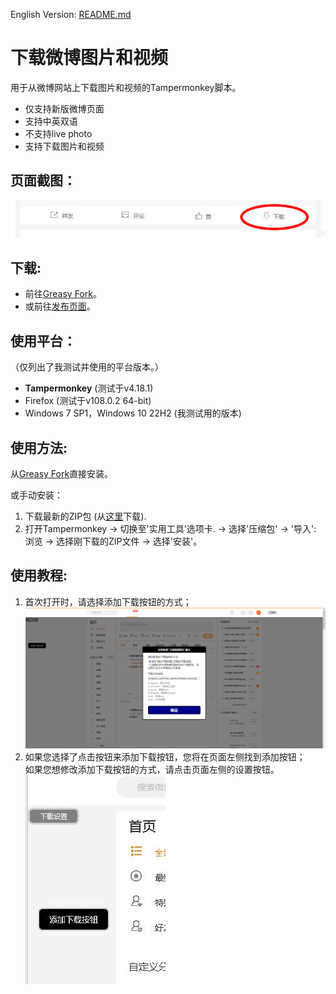 English Version: [README.md](README.md)

# 下载微博图片和视频
用于从微博网站上下载图片和视频的Tampermonkey脚本。
- 仅支持新版微博页面
- 支持中英双语
- 不支持live photo
- 支持下载图片和视频

## 页面截图：
![1.jpg](res/1.JPG?raw=true)

## 下载:
- 前往[Greasy Fork](https://greasyfork.org/scripts/430877)。
- 或前往[发布页面](https://github.com/owendswang/Download-Weibo-Images-Videos/releases)。

## 使用平台：
（仅列出了我测试并使用的平台版本。）
- **Tampermonkey** (测试于v4.18.1)
- Firefox (测试于v108.0.2 64-bit)
- Windows 7 SP1，Windows 10 22H2 (我测试用的版本)

## 使用方法:
从[Greasy Fork](https://greasyfork.org/scripts/430877)直接安装。

或手动安装：
1. 下载最新的ZIP包 (从[这里](https://github.com/owendswang/Download-Weibo-Images-Videos/releases)下载).
2. 打开Tampermonkey -> 切换至'实用工具'选项卡. -> 选择'压缩包' -> '导入': 浏览 -> 选择刚下载的ZIP文件 -> 选择'安装'。

## 使用教程:
1. 首次打开时，请选择添加下载按钮的方式；\
![3.png](res/3.PNG?raw=true)
2. 如果您选择了点击按钮来添加下载按钮，您将在页面左侧找到添加按钮；\
   如果您想修改添加下载按钮的方式，请点击页面左侧的设置按钮。\
![2.jpg](res/2.JPG?raw=true)

